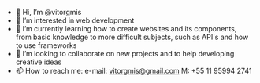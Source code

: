 - 👋 Hi, I’m @vitorgmis
- 👀 I’m interested in web development
- 🌱 I’m currently learning how to create websites and its components, from basic knowledge to more difficult subjects, such as API's and how to use frameworks
- 💞️ I’m looking to collaborate on new projects and to help developing creative ideas
- 📫 How to reach me: 
  e-mail: vitorgmis@gmail.com
  M: +55 11 95994 2741

<!---
vitorgmis/vitorgmis is a ✨ special ✨ repository because its `README.md` (this file) appears on your GitHub profile.
You can click the Preview link to take a look at your changes.
--->
